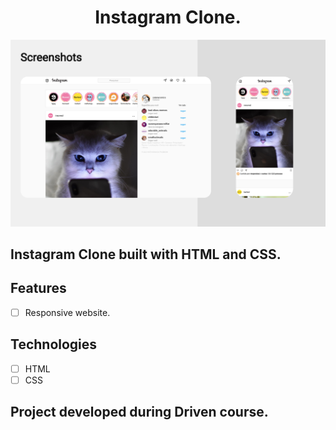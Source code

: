 <h1 align="center">
  Instagram Clone.
</h1>


![cover](.github/screenshot.png?style=flat)


## Instagram Clone built with HTML and CSS.

## Features

-   [ ] Responsive website.

## Technologies

-   [ ] HTML
-   [ ] CSS

## Project developed during Driven course.
<br />
